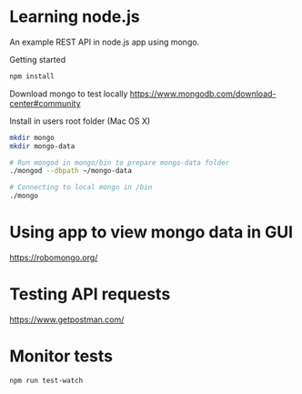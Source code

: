 # Learning node.js
An example REST API in node.js app using mongo.

Getting started
``` bash
npm install
```

Download mongo to test locally
https://www.mongodb.com/download-center#community

Install in users root folder (Mac OS X)
``` bash
mkdir mongo
mkdir mongo-data
```

``` bash
# Run mongod in mongo/bin to prepare mongo-data folder
./mongod --dbpath ~/mongo-data

# Connecting to local mongo in /bin
./mongo
```

# Using app to view mongo data in GUI
https://robomongo.org/

# Testing API requests
https://www.getpostman.com/

# Monitor tests
``` bash
npm run test-watch
```